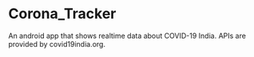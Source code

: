 # Corona_Tracker
An android app that shows realtime data about COVID-19 India.
APIs are provided by covid19india.org.

